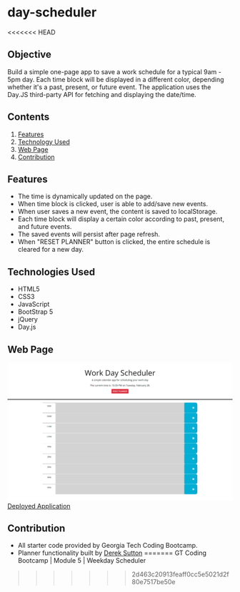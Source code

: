 # day-scheduler
<<<<<<< HEAD

## Objective
Build a simple one-page app to save a work schedule for a typical 9am - 5pm day. Each time block will be displayed in a different color, depending whether it's a past, present, or future event. The application uses the Day.JS third-party API for fetching and displaying the date/time.

## Contents
1. [Features](#features)
2. [Technology Used](#technology-used)
3. [Web Page](#web-page)
4. [Contribution](#contribution)

## Features
* The time is dynamically updated on the page.
* When time block is clicked, user is able to add/save new events.
* When user saves a new event, the content is saved to localStorage.
* Each time block will display a certain color according to past, present, and future events.
* The saved events will persist after page refresh.
* When "RESET PLANNER" button is clicked, the entire schedule is cleared for a new day.

## Technologies Used
* HTML5
* CSS3
* JavaScript
* BootStrap 5
* jQuery
* Day.js

## Web Page
![Day Scheduler](./assets/deployed-page.png)
[Deployed Application]()

## Contribution
* All starter code provided by Georgia Tech Coding Bootcamp.
* Planner functionality built by [Derek Sutton](https://github.com/dereksutton)
=======
GT Coding Bootcamp | Module 5 | Weekday Scheduler
>>>>>>> 2d463c20913feaff0cc5e5021d2f80e7517be50e
